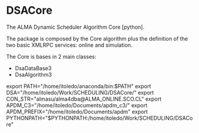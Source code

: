 # DSACore

The ALMA Dynamic Scheduler Algorithm Core [python].

The package is composed by the Core algorithm plus the definition of the two
basic XMLRPC services: online and simulation.

The Core is bases in 2 main classes:

* DsaDataBase3
* DsaAlgorithm3

export PATH="/home/itoledo/anaconda/bin:$PATH"
export DSA="/home/itoledo/Work/SCHEDULING/DSACore/"
export CON_STR="almasu/alma4dba@ALMA_ONLINE.SCO.CL"
export APDM_C3="/home/itoledo/Documents/apdm_c3/"
export APDM_PREFIX="/home/itoledo/Documents/apdm"
export PYTHONPATH="$PYTHONPATH:/home/itoledo/Work/SCHEDULING/DSACore"